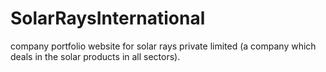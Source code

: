 # SolarRaysInternational
company portfolio website for
solar rays private limited (a company which deals in the solar products in all sectors).
